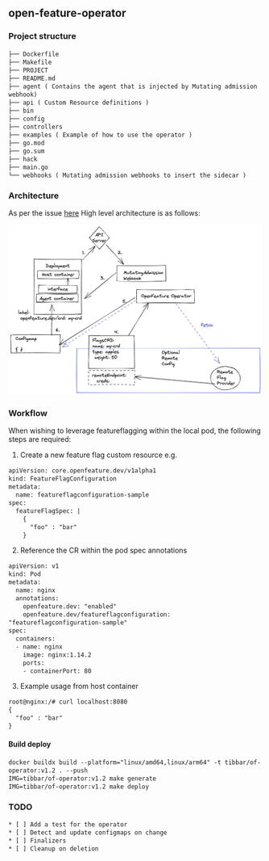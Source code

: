 ## open-feature-operator

### Project structure

```
├── Dockerfile
├── Makefile
├── PROJECT
├── README.md
├── agent ( Contains the agent that is injected by Mutating admission webhook)
├── api ( Custom Resource definitions )
├── bin
├── config
├── controllers
├── examples ( Example of how to use the operator )
├── go.mod
├── go.sum
├── hack
├── main.go
└── webhooks ( Mutating admission webhooks to insert the sidecar )
```

### Architecture

As per the issue [here](https://github.com/open-feature/research/issues/1)
High level architecture is as follows:

<img src="images/arch-0.png" width="560">

### Workflow

When wishing to leverage featureflagging within the local pod, the following steps are required:

1. Create a new feature flag custom resource e.g.
```
apiVersion: core.openfeature.dev/v1alpha1
kind: FeatureFlagConfiguration
metadata:
  name: featureflagconfiguration-sample
spec:
  featureFlagSpec: |
    {
      "foo" : "bar"
    } 
```

2. Reference the CR within the pod spec annotations
```
apiVersion: v1
kind: Pod
metadata:
  name: nginx
  annotations:
    openfeature.dev: "enabled"
    openfeature.dev/featureflagconfiguration: "featureflagconfiguration-sample"
spec:
  containers:
  - name: nginx
    image: nginx:1.14.2
    ports:
    - containerPort: 80
```

3. Example usage from host container

```
root@nginx:/# curl localhost:8080
{
  "foo" : "bar"
} 
```

#### Build deploy

```
docker buildx build --platform="linux/amd64,linux/arm64" -t tibbar/of-operator:v1.2 . --push
IMG=tibbar/of-operator:v1.2 make generate
IMG=tibbar/of-operator:v1.2 make deploy
 ```

 ### TODO

    * [ ] Add a test for the operator
    * [ ] Detect and update configmaps on change
    * [ ] Finalizers
    * [ ] Cleanup on deletion